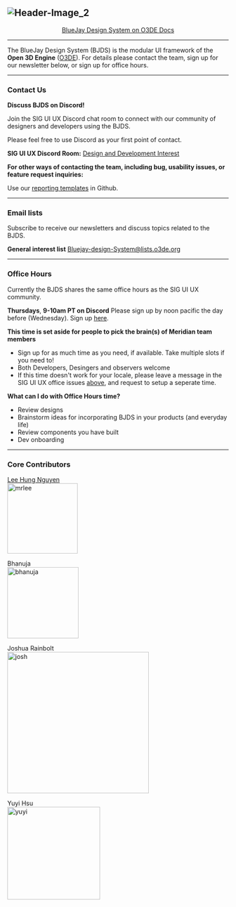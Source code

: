 ![Header-Image_2](https://user-images.githubusercontent.com/82846749/188246233-0af7aa3e-118c-4a08-b4a7-e980f3f013f0.jpg)
---
<p align="center">
    <a href="https://www.o3de.org/docs/tools-ui/" target="_blank">BlueJay Design System on O3DE Docs</a>
</p>


---

The BlueJay Design System (BJDS) is the modular UI framework of the **Open 3D Engine** (<a href="https://www.o3de.org/" target="_blank">O3DE</a>). For details please contact the team, sign up for our newsletter below, or sign up for office hours.

---

### **Contact Us**

**Discuss BJDS on Discord!**

Join the SIG UI UX Discord chat room to connect with our community of designers and developers using the BJDS. 

Please feel free to use Discord as your first point of contact.

**SIG UI UX Discord Room:** <a href="https://discord.com/channels/805939474655346758/816043761687068712" target="_blank">Design and Development Interest</a>

**For other ways of contacting the team, including bug, usability issues, or feature request inquiries:**

Use our <a href="https://github.com/o3de/sig-ui-ux/issues/new/choose/" target="_blank">reporting templates</a> in Github.

---

### **Email lists**

Subscribe to receive our newsletters and discuss topics related to the BJDS.

**General interest list** <a href="https://lists.o3de.org/g/Bluejay-design-System" target="_blank">Bluejay-design-System@lists.o3de.org</a>

---

### **Office Hours**

Currently the BJDS shares the same office hours as the SIG UI UX community.

**Thursdays**, **9-10am PT on Discord**
Please sign up by noon pacific the day before (Wednesday).
Sign up <a href="https://github.com/o3de/sig-ui-ux/issues" target="_blank">here</a>.

**This time is set aside for people to pick the brain(s) of Meridian team members**

* Sign up for as much time as you need, if available. Take multiple slots if you need to!
* Both Developers, Desingers and observers welcome
* If this time doesn't work for your locale, please leave a message in the SIG UI UX office issues <a href="https://github.com/o3de/sig-ui-ux/issues" target='_blank'>above</a>, and request to setup a seperate time.

**What can I do with Office Hours time?**

* Review designs
* Brainstorm ideas for incorporating BJDS in your products (and everyday life)
* Review components you have built
* Dev onboarding

---

### **Core Contributors**

<a href="mrlee#8206" target="_blank">Lee Hung Nguyen</a><br>
<img width="160" alt="mrlee" src="https://user-images.githubusercontent.com/82846749/188248368-08e64eb3-1c13-4b74-850e-71c5d685b454.png">

Bhanuja</br>
<img width="162" alt="bhanuja" src="https://user-images.githubusercontent.com/82846749/188248404-9668292d-9686-4ee9-b125-308c697b3db8.png">

Joshua Rainbolt</br>
<img width="322" alt="josh" src="https://user-images.githubusercontent.com/82846749/188248374-57472ebc-91ed-4761-8571-b77f7d270989.png">

Yuyi Hsu</br>
<img width="211" alt="yuyi" src="https://user-images.githubusercontent.com/82846749/188248372-464469ab-afef-41af-bfc9-fae07e4d64ed.png">
